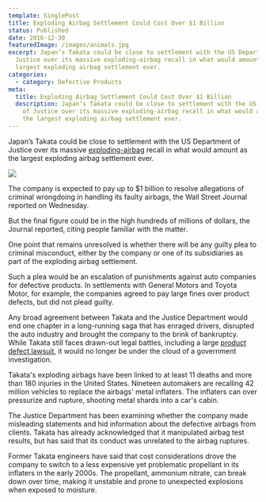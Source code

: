 ```yaml
---
template: SinglePost
title: Exploding Airbag Settlement Could Cost Over $1 Billion
status: Published
date: 2016-12-30
featuredImage: /images/animals.jpg
excerpt: Japan’s Takata could be close to settlement with the US Department of
  Justice over its massive exploding-airbag recall in what would amount as the
  largest exploding airbag settlement ever.
categories:
  - category: Defective Products
meta:
  title: Exploding Airbag Settlement Could Cost Over $1 Billion
  description: Japan’s Takata could be close to settlement with the US Department
    of Justice over its massive exploding-airbag recall in what would amount as
    the largest exploding airbag settlement ever.
---
```

<!--StartFragment-->

Japan’s Takata could be close to settlement with the US Department of Justice over its massive [exploding-airbag](https://www.austinaccidentlawyer.com/practice-areas/defective-airbag-lawyer/) recall in what would amount as the largest exploding airbag settlement ever.

![](/images/exploding-airbag.jpg)

The company is expected to pay up to $1 billion to resolve allegations of criminal wrongdoing in handling its faulty airbags, the Wall Street Journal reported on Wednesday.

But the final figure could be in the high hundreds of millions of dollars, the Journal reported, citing people familiar with the matter.

One point that remains unresolved is whether there will be any guilty plea to criminal misconduct, either by the company or one of its subsidiaries as part of the exploding airbag settlement.

Such a plea would be an escalation of punishments against auto companies for defective products. In settlements with General Motors and Toyota Motor, for example, the companies agreed to pay large fines over product defects, but did not plead guilty.

Any broad agreement between Takata and the Justice Department would end one chapter in a long-running saga that has enraged drivers, disrupted the auto industry and brought the company to the brink of bankruptcy. While Takata still faces drawn-out legal battles, including a large [product defect lawsuit](https://www.austinaccidentlawyer.com/practice-areas/product-defect-lawyer/), it would no longer be under the cloud of a government investigation.

Takata's exploding airbags have been linked to at least 11 deaths and more than 180 injuries in the United States. Nineteen automakers are recalling 42 million vehicles to replace the airbags' metal inflaters. The inflaters can over pressurize and rupture, shooting metal shards into a car's cabin.

The Justice Department has been examining whether the company made misleading statements and hid information about the defective airbags from clients. Takata has already acknowledged that it manipulated airbag test results, but has said that its conduct was unrelated to the airbag ruptures.

Former Takata engineers have said that cost considerations drove the company to switch to a less expensive yet problematic propellant in its inflaters in the early 2000s. The propellant, ammonium nitrate, can break down over time, making it unstable and prone to unexpected explosions when exposed to moisture.

<!--EndFragment-->